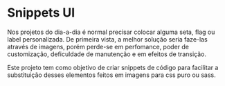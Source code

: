 # Snippets UI

Nos projetos do dia-a-dia é normal precisar colocar alguma seta, flag ou label personalizada. De primeira vista, a melhor solução seria faze-las através de imagens, porém perde-se em perfomance, poder de customização, deficuldade de manutenção e em efeitos de transição.

Este projeto tem como objetivo de criar snippets de código para facilitar a substituição desses elementos feitos em imagens para css puro ou sass.